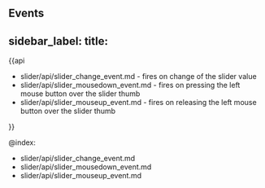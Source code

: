 Events
---
sidebar_label: 
title: 
---          

{{api

- slider/api/slider_change_event.md - fires on change of the slider value
- slider/api/slider_mousedown_event.md - fires on pressing the left mouse button over the slider thumb
- slider/api/slider_mouseup_event.md - fires on releasing the left mouse button over the slider thumb

}}

@index:
- slider/api/slider_change_event.md
- slider/api/slider_mousedown_event.md
- slider/api/slider_mouseup_event.md
